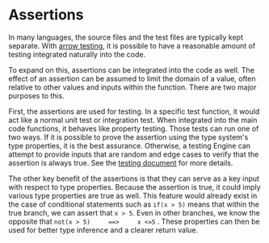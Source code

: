 # Assertions

In many languages, the source files and the test files are typically kept separate. With [arrow testing](arrowTesting.md), it is possible to have a reasonable amount of testing integrated naturally into the code.

To expand on this, assertions can be integrated into the code as well. The effect of an assertion can be assumed to limit the domain of a value, often relative to other values and inputs within the function. There are two major purposes to this.

First, the assertions are used for testing. In a specific test function, it would act like a normal unit test or integration test. When integrated into the main code functions, it behaves like property testing. Those tests can run one of two ways. If it is possible to prove the assertion using the type system's type properties, it is the best assurance. Otherwise, a testing Engine can attempt to provide inputs that are random and edge cases to verify that the assertion is always true. See the [testing document](testing.md) for more details.

The other key benefit of the assertions is that they can serve as a key input with respect to type properties. Because the assertion is true, it could imply various type properties are true as well. This feature would already exist in the case of conditional statements such as `if(x > 5)` means that within the true branch, we can assert that `x > 5`. Even in other branches, we know the opposite that `not(x > 5)     ==>     x <=5` . These properties can then be used for better type inference and a clearer return value.
